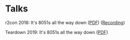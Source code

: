 # Talks

r2con 2018: It's 8051s all the way down ([PDF](https://github.com/astuder/Inside-EZRadioPRO/raw/master/talks/r2con2018-8051s-all-the-way-down.pdf)) ([Recording](https://www.youtube.com/watch?v=iu_TeS0ahi8))

Teardown 2019: It's 8051s all the way down ([PDF](https://github.com/astuder/Inside-EZRadioPRO/raw/master/talks/Teardown2019-8051s-all-the-way-down-final.pdf))


